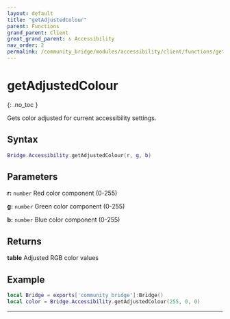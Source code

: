```yaml
---
layout: default
title: "getAdjustedColour"
parent: Functions
grand_parent: Client
great_grand_parent: ♿ Accessibility
nav_order: 2
permalink: /community_bridge/modules/accessibility/client/functions/getAdjustedColour/
---
```


# getAdjustedColour
{: .no_toc }

Gets color adjusted for current accessibility settings.

## Syntax

```lua
Bridge.Accessibility.getAdjustedColour(r, g, b)
```

## Parameters

**r:** `number`
Red color component (0-255)

**g:** `number`
Green color component (0-255)

**b:** `number`
Blue color component (0-255)

## Returns

**table**
Adjusted RGB color values

## Example

```lua
local Bridge = exports['community_bridge']:Bridge()
local color = Bridge.Accessibility.getAdjustedColour(255, 0, 0)
```

---